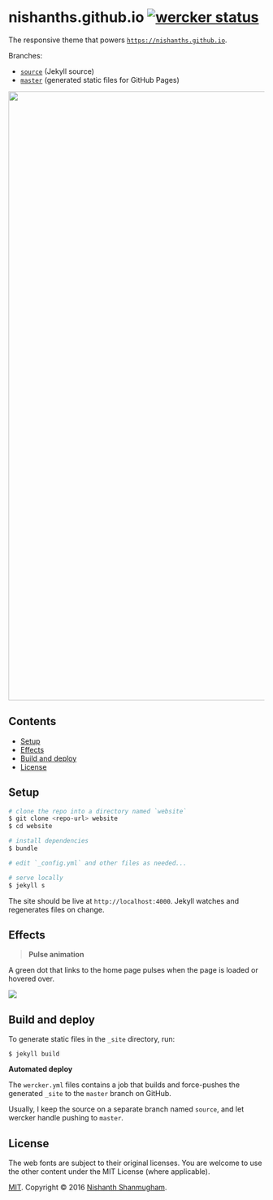 # nishanths.github.io [![wercker status](https://app.wercker.com/status/fba89a110952058b1ed018f98722af1e/s/source "wercker status")](https://app.wercker.com/project/bykey/fba89a110952058b1ed018f98722af1e)

The responsive theme that powers [`https://nishanths.github.io`](https://nishanths.github.io).

Branches:

- [`source`](https://github.com/nishanths/nishanths.github.io/tree/source) (Jekyll source)
- [`master`](https://github.com/nishanths/nishanths.github.io/tree/master) (generated static files for GitHub Pages)

<img src="http://cl.ly/0U142h3i003v/Screen%20Shot%202016-03-13%20at%2012.51.27%20PM.png" width=1200>

## Contents

* [Setup](#setup)
* [Effects](#effects)
* [Build and deploy](#build-and-deploy)
* [License](#license)

## Setup


```bash
# clone the repo into a directory named `website`
$ git clone <repo-url> website
$ cd website

# install dependencies
$ bundle

# edit `_config.yml` and other files as needed...

# serve locally
$ jekyll s
```

The site should be live at `http://localhost:4000`. Jekyll watches and regenerates files on change.


## Effects


> **Pulse animation**

A green dot that links to the home page pulses when the page is loaded or hovered over.

![](http://cl.ly/3x2g3y3A0K37/pulse.gif)

## Build and deploy


To generate static files in the `_site` directory, run:

```
$ jekyll build
```

**Automated deploy**

The `wercker.yml` files contains a job that builds and force-pushes the generated `_site` to the `master` branch on GitHub. 

Usually, I keep the source on a separate branch named `source`, and let wercker handle pushing to `master`.


## License

The web fonts are subject to their original licenses. You are welcome to use the other content under the MIT License (where applicable). 

[MIT](http://nishanths.mit-license.org). Copyright © 2016 [Nishanth Shanmugham](https://github.com/nishanths).
